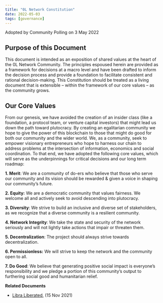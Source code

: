 ```yaml
---
title: "0L Network Constitution"
date: 2022-05-03
tags: [governance]
---
```

<!-- truncate -->

Adopted by Community Polling on 3 May 2022




## **Purpose of this Document**




This document is intended as an exposition of shared values at the heart of the 0L Network Community. The principles espoused herein are provided as a framework for decisions at a macro level and have been drafted to inform the decision process and provide a foundation to facilitate consistent and rational decision-making. This Constitution should be treated as a living document that is extensible – within the framework of our core values – as the community grows.




## **Our Core Values**




From our genesis, we have avoided the creation of an insider class (like a foundation, a protocol team, or venture capital investors) that might lead us down the path toward plutocracy. By creating an egalitarian community we hope to give the power of this blockchain to those that might do good for both our community and the wider world. We, as a community, seek to empower visionary entrepreneurs who hope to harness our chain to address problems at the intersection of information, economics and social coordination. To that end, we have adopted the following core values, which will serve as the underpinnings for critical decisions and our long term roadmap: 




**1\. Merit**: We are a community of do-ers who believe that those who serve our community and its vision should be rewarded \& given a voice in shaping our community’s future. 




**2\. Equity:** We are a democratic community that values fairness. We welcome all and actively seek to avoid descending into plutocracy.




**3\. Diversity**: We strive to build an inclusive and diverse set of stakeholders, as we recognize that a diverse community is a resilient community.




**4\. Network Integrity**: We take the state and security of the network seriously and will not lightly take actions that impair or threaten them.




**5\. Decentralization**: The project should always strive towards decentralization.




**6\. Permissionless:** We will strive to keep the network and the community open to all.




**7\. Do Good**: We believe that generating positive social impact is everyone’s responsibility and we pledge a portion of this community’s output to furthering social good and humanitarian relief.







**Related Documents**




* [Libra Liberated](http://openlibra.blog/2021/11/15/libra-liberated/), (15 Nov 2021\)
